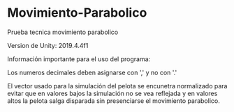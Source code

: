 # Movimiento-Parabolico
 Prueba tecnica movimiento parabolico

Version de Unity: 2019.4.4f1

Información importante para el uso del programa: 

Los numeros decimales deben asignarse con ',' y no con '.'

El vector usado para la simulación del pelota se encunetra normalizado para evitar que en valores
bajos la simulación no se vea reflejada y en valores altos la pelota salga disparada sin 
presenciarse el movimiento parabolico. 